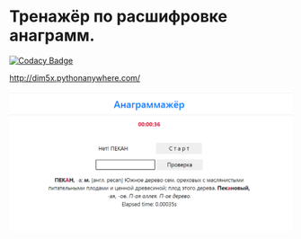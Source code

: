# Тренажёр по расшифровке анаграмм.
[![Codacy Badge](https://app.codacy.com/project/badge/Grade/1f0d0c1707404fb38ca3afe40bbe13f6)](https://www.codacy.com/gh/dim5x/Anagramazhor/dashboard?utm_source=github.com&amp;utm_medium=referral&amp;utm_content=dim5x/Anagramazhor&amp;utm_campaign=Badge_Grade)

<http://dim5x.pythonanywhere.com/>

![alt text](https://github.com/dim5x/Anagramazhor/raw/master/image.png "Title")
